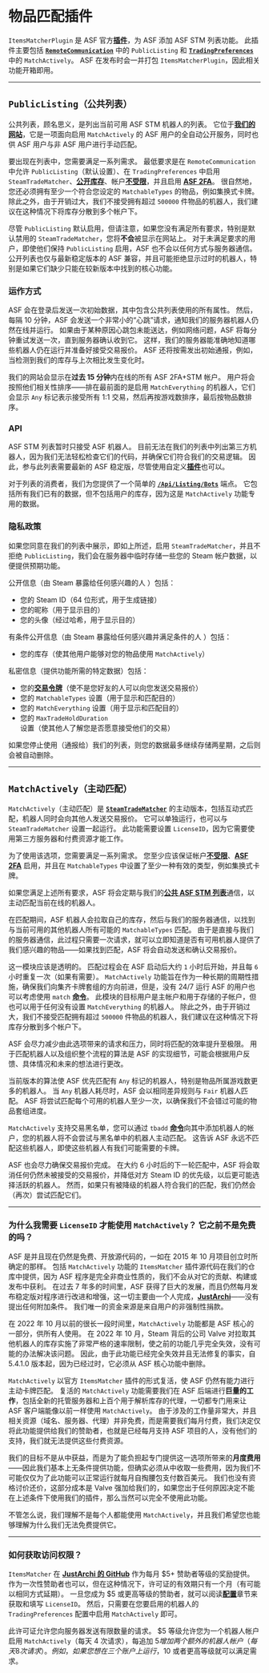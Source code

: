 # 物品匹配插件

`ItemsMatcherPlugin` 是 ASF 官方[**插件**](https://github.com/JustArchiNET/ArchiSteamFarm/wiki/Plugins-zh-CN)，为 ASF 添加 ASF STM 列表功能。 此插件主要包括 **[`RemoteCommunication`](https://github.com/JustArchiNET/ArchiSteamFarm/wiki/Configuration-zh-CN#remotecommunication)** 中的 `PublicListing` 和 **[`TradingPreferences`](https://github.com/JustArchiNET/ArchiSteamFarm/wiki/Configuration-zh-CN#tradingpreferences)** 中的 `MatchActively`。 ASF 在发布时会一并打包 `ItemsMatcherPlugin`，因此相关功能开箱即用。

---

## `PublicListing（公共列表）`

公共列表，顾名思义，是列出当前可用 ASF STM 机器人的列表。 它位于[**我们的网站**](https://asf.justarchi.net/STM)，它是一项面向启用 `MatchActively` 的 ASF 用户的全自动公开服务，同时也供 ASF 用户与非 ASF 用户进行手动匹配。

要出现在列表中，您需要满足一系列需求。 最低要求是在 `RemoteCommunication` 中允许 `PublicListing`（默认设置）、在 `TradingPreferences` 中启用 `SteamTradeMatcher`、[**公开库存**](https://steamcommunity.com/my/edit/settings)、帐户[**不受限**](https://support.steampowered.com/kb_article.php?ref=3330-IAGK-7663)，并且启用 **[ASF 2FA](https://github.com/JustArchiNET/ArchiSteamFarm/wiki/Two-factor-authentication-zh-CN#asf-两步验证)**。 很自然地，您还必须拥有至少一个符合您设定的 `MatchableTypes` 的物品，例如集换式卡牌。 除此之外，由于开销过大，我们不接受拥有超过 `500000`  件物品的机器人，我们建议在这种情况下将库存分散到多个帐户下。

尽管 `PublicListing` 默认启用，但请注意，如果您没有满足所有要求，特别是默认禁用的 `SteamTradeMatcher`，您将**不会**被显示在网站上。 对于未满足要求的用户，即使他们保持 `PublicListing` 启用，ASF 也不会以任何方式与服务器通信。 公开列表也仅与最新稳定版本的 ASF 兼容，并且可能拒绝显示过时的机器人，特别是如果它们缺少只能在较新版本中找到的核心功能。

### 运作方式

ASF 会在登录后发送一次初始数据，其中包含公共列表使用的所有属性。 然后，每隔 10 分钟，ASF 会发送一个非常小的“心跳”请求，通知我们的服务器机器人仍然在线并运行。 如果由于某种原因心跳包未能送达，例如网络问题，ASF 将每分钟重试发送一次，直到服务器确认收到它。 这样，我们的服务器能准确地知道哪些机器人仍在运行并准备好接受交易报价。 ASF 还将按需发出初始通报，例如，当检测到我们的库存与上次相比发生变化时。

我们的网站会显示在**过去 15 分钟**内在线的所有 ASF 2FA+STM 帐户。 用户将会按照他们相关性排序——排在最前面的是启用 `MatchEverything` 的机器人，它们会显示 `Any` 标记表示接受所有 1:1 交易，然后再按游戏数排序，最后按物品数排序。

### API

ASF STM 列表暂时只接受 ASF 机器人。 目前无法在我们的列表中列出第三方机器人，因为我们无法轻松检查它们的代码，并确保它们符合我们的交易逻辑。 因此，参与此列表需要最新的 ASF 稳定版，尽管使用自定义[**插件**](https://github.com/JustArchiNET/ArchiSteamFarm/wiki/Plugins-zh-CN)也可以。

对于列表的消费者，我们为您提供了一个简单的 **[`/Api/Listing/Bots`](https://asf.justarchi.net/Api/Listing/Bots)** 端点。 它包括所有我们已有的数据，但不包括用户的库存，因为这是 `MatchActively` 功能专用的数据。

### 隐私政策

如果您同意在我们的列表中展示，即如上所述，启用 `SteamTradeMatcher`，并且不拒绝 `PublicListing`，我们会在服务器中临时存储一些您的 Steam 帐户数据，以便提供预期功能。

公开信息（由 Steam 暴露给任何感兴趣的人 ）包括：
- 您的 Steam ID（64 位形式，用于生成链接）
- 您的昵称（用于显示目的）
- 您的头像（经过哈希，用于显示目的）

有条件公开信息（由 Steam 暴露给任何感兴趣并满足条件的人 ）包括：
- 您的库存（使其他用户能够对您的物品使用 `MatchActively`）

私密信息（提供功能所需的特定数据）包括：
- 您的[**交易令牌**](https://steamcommunity.com/my/tradeoffers/privacy)（使不是您好友的人可以向您发送交易报价）
- 您的 `MatchableTypes` 设置（用于显示和匹配目的）
- 您的 `MatchEverything` 设置（用于显示和匹配目的）
- 您的 `MaxTradeHoldDuration` 设置（使其他人了解您是否愿意接受他们的交易）

如果您停止使用（通报给）我们的列表，则您的数据最多继续存储两星期，之后则会被自动删除。

---

## `MatchActively（主动匹配）`

`MatchActively`（主动匹配）是 **[`SteamTradeMatcher`](https://github.com/JustArchiNET/ArchiSteamFarm/wiki/Trading-zh-CN#steamtradematcher)** 的主动版本，包括互动式匹配，机器人同时会向其他人发送交易报价。 它可以单独运行，也可以与 `SteamTradeMatcher` 设置一起运行。 此功能需要设置 `LicenseID`，因为它需要使用第三方服务器和付费资源才能工作。

为了使用该选项，您需要满足一系列需求。 您至少应该保证帐户[**不受限**](https://support.steampowered.com/kb_article.php?ref=3330-IAGK-7663)、**[ASF 2FA](https://github.com/JustArchiNET/ArchiSteamFarm/wiki/Two-factor-authentication-zh-CN#asf-两步验证)** 启用，并且在 `MatchableTypes` 中设置了至少一种有效的类型，例如集换式卡牌。

如果您满足上述所有要求，ASF 将会定期与我们的[**公共 ASF STM 列表**](#publiclisting公共列表)通信，以主动匹配当前在线的机器人。

在匹配期间，ASF 机器人会拉取自己的库存，然后与我们的服务器通信，以找到与当前可用的其他机器人所有可能的 `MatchableTypes` 匹配。 由于是直接与我们的服务器通信，此过程只需要一次请求，就可以立即知道是否有可用机器人提供了我们感兴趣的物品——如果找到匹配，ASF 将会自动发送和确认交易报价。

这一模块应该是透明的。 匹配过程会在 ASF 启动后大约 `1` 小时后开始，并且每 `6` 小时重复一次（如果有需要）。 `MatchActively` 功能旨在作为一种长期的周期性措施，确保我们向集齐卡牌套组的方向前进，但是，没有 24/7 运行 ASF 的用户也可以考虑使用 `match` **[命令](https://github.com/JustArchiNET/ArchiSteamFarm/wiki/Commands-zh-CN)**。 此模块的目标用户是主帐户和用于存储的子帐户，但也可以用于任何没有设置 `MatchEverything` 的机器人。 除此之外，由于开销过大，我们不接受匹配拥有超过 `500000`  件物品的机器人，我们建议在这种情况下将库存分散到多个帐户下。

ASF 会尽力减少由此选项带来的请求和压力，同时将匹配的效率提升至极限。 用于匹配机器人以及组织整个流程的算法是 ASF 的实现细节，可能会根据用户反馈、具体情况和未来的想法进行更改。

当前版本的算法使 ASF 优先匹配有 `Any` 标记的机器人，特别是物品所属游戏数更多的机器人。 当 `Any` 机器人耗尽时，ASF 会以相同差异规则与 `Fair` 机器人匹配。 ASF 将尝试匹配每个可用的机器人至少一次，以确保我们不会错过可能的物品套组进度。

`MatchActively` 支持交易黑名单，您可以通过 `tbadd` [**命令**](https://github.com/JustArchiNET/ArchiSteamFarm/wiki/Commands-zh-CN)向其中添加机器人的帐户，您的机器人将不会尝试与黑名单中的机器人主动匹配。 这告诉 ASF 永远不匹配这些机器人，即使这些机器人有我们可能需要的卡牌。

ASF 也会尽力确保交易报价完成。 在大约 6 小时后的下一轮匹配中，ASF 将会取消任何仍然未被接受的交易报价，并降低对方 Steam ID 的优先级，以后更可能选择活跃的机器人。 然而，如果只有被降级的机器人符合我们的匹配，我们仍然会（再次）尝试匹配它们。

---

### 为什么我需要 `LicenseID` 才能使用 `MatchActively`？ 它之前不是免费的吗？

ASF 是并且现在仍然是免费、开放源代码的，一如在 2015 年 10 月项目创立时所确定的那样。 包括 `MatchActively` 功能的 `ItemsMatcher` 插件源代码在我们的仓库中提供，因为 ASF 程序是完全非商业性质的，我们不会从对它的贡献、构建或发布中获利。 在过去 7 年多的时间里，ASF 获得了巨大的发展，而且仍然每月发布稳定版对程序进行改进和增强，这一切主要由一个人完成，**[JustArchi](https://github.com/JustArchi)**——没有提出任何附加条件。 我们唯一的资金来源是来自用户的非强制性捐款。

在 2022 年 10 月以前的很长一段时间里，`MatchActively` 功能都是 ASF 核心的一部分，供所有人使用。 在 2022 年 10 月，Steam 背后的公司 Valve 对拉取其他机器人的库存实施了非常严格的速率限制，使之前的功能几乎完全失效，没有可能的办法解决该问题。 因此，由于此功能已经完全失效并且无法修复的事实，自 5.4.1.0 版本起，因为已经过时，它必须从 ASF 核心功能中删除。

`MatchActively` 以官方 `ItemsMatcher` 插件的形式复活，使 ASF 仍然有能力进行主动卡牌匹配。 复活的 `MatchActively` 功能需要我们在 ASF 后端进行**巨量的工作**，包括全新的托管服务器和上百个用于解析库存的代理，一切都专门用来让 ASF 客户端能像以前一样使用 `MatchActively`。 由于涉及的工作量非常大，并且相关资源（域名、服务器、代理）并非免费，而是需要我们每月付费，我们决定仅将此功能提供给我们的赞助者，也就是已经每月支持 ASF 项目的人，没有他们的支持，我们就无法提供这些付费资源。

我们的目标不是从中获益，而是为了能负担起专门提供这一选项所带来的**月度费用**——因此我们基本上无条件提供功能，但确实必须从中收取一些费用，因为我们不可能仅仅为了此功能可以正常运行就每月自掏腰包支付数百美元。 我们也没有资格讨价还价，这部分成本是 Valve 强加给我们的，如果您出于任何原因决定不能在上述条件下使用我们的插件，那么当然可以完全不使用此功能。

不管怎么说，我们理解不是每个人都能使用 `MatchActively`，并且我们希望您也能够理解为什么我们无法免费提供它。

---

### 如何获取访问权限？

`ItemsMatcher` 在 **[JustArchi 的 GitHub](https://github.com/sponsors/JustArchi)** 作为每月 $5+ 赞助者等级的奖励提供。 作为一次性赞助者也可以，但在这种情况下，许可证的有效期只有一个月（有可能以相同方式延期）。 一旦您成为 $5 或更高等级的赞助者，就可以阅读[**配置**](https://github.com/JustArchiNET/ArchiSteamFarm/wiki/Configuration-zh-CN#licenseid)章节来获取和填写 `LicenseID`。 然后，只需要在您要启用的机器人的 `TradingPreferences` 配置中启用 `MatchActively` 即可。

此许可证允许您向服务器发送有限数量的请求。 $5 等级允许您为一个机器人帐户启用 `MatchActively`（每天 4 次请求），每追加 $5 增加两个额外的机器人帐户（每天 8 次请求）。 例如，如果您想在三个账户上运行，$10 或者更高等级就可以满足需求。